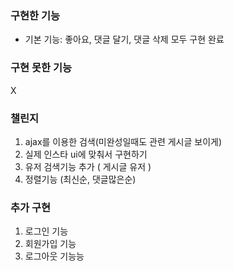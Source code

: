 ### 구현한 기능
- 기본 기능: 좋아요, 댓글 달기, 댓글 삭제 모두 구현 완료

### 구현 못한 기능
X

### 챌린지
1. ajax를 이용한 검색(미완성일때도 관련 게시글 보이게)
2. 실제 인스타 ui에 맞춰서 구현하기
3. 유저 검색기능 추가 ( 게시글 유저 ) 
4. 정렬기능 (최신순, 댓글많은순)

### 추가 구현
1. 로그인 기능
2. 회원가입 기능
3. 로그아웃 기능능